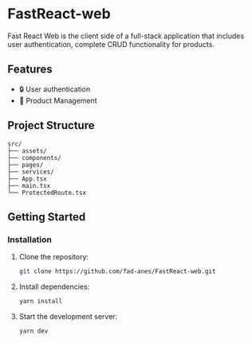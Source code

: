 # FastReact-web

Fast React Web is the client side of a full-stack application that includes user authentication, complete CRUD functionality for products.

## Features

- 🔒 User authentication
- 📝 Product Management


## Project Structure

```
src/
├── assets/              
├── components/                                   
├── pages/             
├── services/          
├── App.tsx           
├── main.tsx           
└── ProtectedRoute.tsx             
```

## Getting Started


### Installation

1. Clone the repository:
   ```bash
   git clone https://github.com/fad-anes/FastReact-web.git
   ```

2. Install dependencies:
   ```bash
   yarn install
   ```


3. Start the development server:
   ```bash
   yarn dev
   ```


